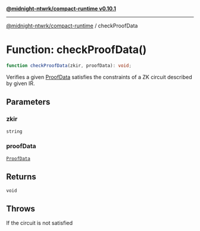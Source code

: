 [**@midnight-ntwrk/compact-runtime v0.10.1**](../README.md)

***

[@midnight-ntwrk/compact-runtime](../globals.md) / checkProofData

# Function: checkProofData()

```ts
function checkProofData(zkir, proofData): void;
```

Verifies a given [ProofData](../interfaces/ProofData.md) satisfies the constraints of a ZK circuit
described by given IR.

## Parameters

### zkir

`string`

### proofData

[`ProofData`](../interfaces/ProofData.md)

## Returns

`void`

## Throws

If the circuit is not satisfied
